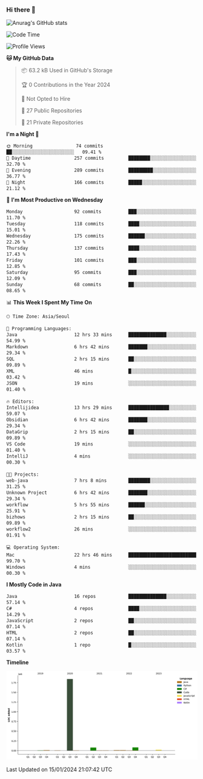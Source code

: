 ### Hi there 👋

![Anurag's GitHub stats](https://github-readme-stats.vercel.app/api?username=pllap&show_icons=true&theme=github_dark)

<!--START_SECTION:waka-->
![Code Time](http://img.shields.io/badge/Code%20Time-719%20hrs%2012%20mins-blue)

![Profile Views](http://img.shields.io/badge/Profile%20Views-0-blue)

**🐱 My GitHub Data** 

> 📦 63.2 kB Used in GitHub's Storage 
 > 
> 🏆 0 Contributions in the Year 2024
 > 
> 🚫 Not Opted to Hire
 > 
> 📜 27 Public Repositories 
 > 
> 🔑 21 Private Repositories 
 > 
**I'm a Night 🦉** 

```text
🌞 Morning                74 commits          ██░░░░░░░░░░░░░░░░░░░░░░░   09.41 % 
🌆 Daytime                257 commits         ████████░░░░░░░░░░░░░░░░░   32.70 % 
🌃 Evening                289 commits         █████████░░░░░░░░░░░░░░░░   36.77 % 
🌙 Night                  166 commits         █████░░░░░░░░░░░░░░░░░░░░   21.12 % 
```
📅 **I'm Most Productive on Wednesday** 

```text
Monday                   92 commits          ███░░░░░░░░░░░░░░░░░░░░░░   11.70 % 
Tuesday                  118 commits         ████░░░░░░░░░░░░░░░░░░░░░   15.01 % 
Wednesday                175 commits         ██████░░░░░░░░░░░░░░░░░░░   22.26 % 
Thursday                 137 commits         ████░░░░░░░░░░░░░░░░░░░░░   17.43 % 
Friday                   101 commits         ███░░░░░░░░░░░░░░░░░░░░░░   12.85 % 
Saturday                 95 commits          ███░░░░░░░░░░░░░░░░░░░░░░   12.09 % 
Sunday                   68 commits          ██░░░░░░░░░░░░░░░░░░░░░░░   08.65 % 
```


📊 **This Week I Spent My Time On** 

```text
🕑︎ Time Zone: Asia/Seoul

💬 Programming Languages: 
Java                     12 hrs 33 mins      ██████████████░░░░░░░░░░░   54.99 % 
Markdown                 6 hrs 42 mins       ███████░░░░░░░░░░░░░░░░░░   29.34 % 
SQL                      2 hrs 15 mins       ██░░░░░░░░░░░░░░░░░░░░░░░   09.89 % 
XML                      46 mins             █░░░░░░░░░░░░░░░░░░░░░░░░   03.42 % 
JSON                     19 mins             ░░░░░░░░░░░░░░░░░░░░░░░░░   01.40 % 

🔥 Editors: 
Intellijidea             13 hrs 29 mins      ███████████████░░░░░░░░░░   59.07 % 
Obsidian                 6 hrs 42 mins       ███████░░░░░░░░░░░░░░░░░░   29.34 % 
DataGrip                 2 hrs 15 mins       ██░░░░░░░░░░░░░░░░░░░░░░░   09.89 % 
VS Code                  19 mins             ░░░░░░░░░░░░░░░░░░░░░░░░░   01.40 % 
IntelliJ                 4 mins              ░░░░░░░░░░░░░░░░░░░░░░░░░   00.30 % 

🐱‍💻 Projects: 
web-java                 7 hrs 8 mins        ████████░░░░░░░░░░░░░░░░░   31.25 % 
Unknown Project          6 hrs 42 mins       ███████░░░░░░░░░░░░░░░░░░   29.34 % 
workflow                 5 hrs 55 mins       ██████░░░░░░░░░░░░░░░░░░░   25.91 % 
bizhows                  2 hrs 15 mins       ██░░░░░░░░░░░░░░░░░░░░░░░   09.89 % 
workflow2                26 mins             ░░░░░░░░░░░░░░░░░░░░░░░░░   01.91 % 

💻 Operating System: 
Mac                      22 hrs 46 mins      █████████████████████████   99.70 % 
Windows                  4 mins              ░░░░░░░░░░░░░░░░░░░░░░░░░   00.30 % 
```

**I Mostly Code in Java** 

```text
Java                     16 repos            ██████████████░░░░░░░░░░░   57.14 % 
C#                       4 repos             ████░░░░░░░░░░░░░░░░░░░░░   14.29 % 
JavaScript               2 repos             ██░░░░░░░░░░░░░░░░░░░░░░░   07.14 % 
HTML                     2 repos             ██░░░░░░░░░░░░░░░░░░░░░░░   07.14 % 
Kotlin                   1 repo              █░░░░░░░░░░░░░░░░░░░░░░░░   03.57 % 
```



**Timeline**

![Lines of Code chart](https://raw.githubusercontent.com/pllap/pllap/main/assets/bar_graph.png)


 Last Updated on 15/01/2024 21:07:42 UTC
<!--END_SECTION:waka-->


<!--
**pllap/pllap** is a ✨ _special_ ✨ repository because its `README.md` (this file) appears on your GitHub profile.

Here are some ideas to get you started:

- 🔭 I’m currently working on ...
- 🌱 I’m currently learning ...
- 👯 I’m looking to collaborate on ...
- 🤔 I’m looking for help with ...
- 💬 Ask me about ...
- 📫 How to reach me: ...
- 😄 Pronouns: ...
- ⚡ Fun fact: ...
-->
